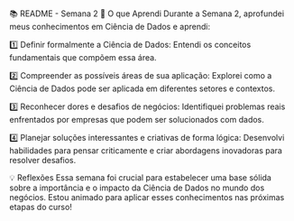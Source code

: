 📚 README - Semana 2
📝 O que Aprendi
Durante a Semana 2, aprofundei meus conhecimentos em Ciência de Dados e aprendi:

1️⃣ Definir formalmente a Ciência de Dados: Entendi os conceitos fundamentais que compõem essa área.

2️⃣ Compreender as possíveis áreas de sua aplicação: Explorei como a Ciência de Dados pode ser aplicada em diferentes setores e contextos.

3️⃣ Reconhecer dores e desafios de negócios: Identifiquei problemas reais enfrentados por empresas que podem ser solucionados com dados.

4️⃣ Planejar soluções interessantes e criativas de forma lógica: Desenvolvi habilidades para pensar criticamente e criar abordagens inovadoras para resolver desafios.

💡 Reflexões
Essa semana foi crucial para estabelecer uma base sólida sobre a importância e o impacto da Ciência de Dados no mundo dos negócios. Estou animado para aplicar esses conhecimentos nas próximas etapas do curso!